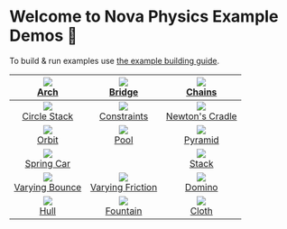 # Welcome to Nova Physics Example Demos 👋
To build & run examples use [the example building guide](https://github.com/kadir014/nova-physics/blob/main/BUILDING.md#running-nova-physics-example-demos).

| <img src="https://raw.githubusercontent.com/kadir014/nova-physics/main/examples/assets/example_arch.png"><br> [Arch](https://github.com/kadir014/nova-physics/blob/main/examples/arch.c) | <img src="https://raw.githubusercontent.com/kadir014/nova-physics/main/examples/assets/example_bridge.png"> <br>  [Bridge](https://github.com/kadir014/nova-physics/blob/main/examples/bridge.c) | <img src="https://raw.githubusercontent.com/kadir014/nova-physics/main/examples/assets/example_chains.png"> <br>  [Chains](https://github.com/kadir014/nova-physics/blob/main/examples/chains.c) |
| :---: | :---: | :---: |
| <img src="https://raw.githubusercontent.com/kadir014/nova-physics/main/examples/assets/example_circle_stack.png"> <br> [Circle Stack](https://github.com/kadir014/nova-physics/blob/main/examples/circle_stack.c) | <img src="https://raw.githubusercontent.com/kadir014/nova-physics/main/examples/assets/example_springs.png"> <br> [Constraints](https://github.com/kadir014/nova-physics/blob/main/examples/constraints.c) | <img src="https://raw.githubusercontent.com/kadir014/nova-physics/main/examples/assets/example_newtonscradle.png"> <br> [Newton's Cradle](https://github.com/kadir014/nova-physics/blob/main/examples/newtons_cradle.c) |
| <img src="https://raw.githubusercontent.com/kadir014/nova-physics/main/examples/assets/example_orbit.png"> <br> [Orbit](https://github.com/kadir014/nova-physics/blob/main/examples/orbit.c) | <img src="https://raw.githubusercontent.com/kadir014/nova-physics/main/examples/assets/example_pool.png"> <br> [Pool](https://github.com/kadir014/nova-physics/blob/main/examples/pool.c) | <img src="https://raw.githubusercontent.com/kadir014/nova-physics/main/examples/assets/example_pyramid.png"> <br> [Pyramid](https://github.com/kadir014/nova-physics/blob/main/examples/pyramid.c) |
| <img src="https://raw.githubusercontent.com/kadir014/nova-physics/main/examples/assets/example_spring_car.png"> <br> [Spring Car](https://github.com/kadir014/nova-physics/blob/main/examples/spring_car.c) |  | <img src="https://raw.githubusercontent.com/kadir014/nova-physics/main/examples/assets/example_stack.png"> <br> [Stack](https://github.com/kadir014/nova-physics/blob/main/examples/stack.c) |
| <img src="https://raw.githubusercontent.com/kadir014/nova-physics/main/examples/assets/example_vbounce.png"> <br> [Varying Bounce](https://github.com/kadir014/nova-physics/blob/main/examples/varying_bounce.c) | <img src="https://raw.githubusercontent.com/kadir014/nova-physics/main/examples/assets/example_vfriction.png"> <br> [Varying Friction](https://github.com/kadir014/nova-physics/blob/main/examples/varying_friction.c) | <img src="https://raw.githubusercontent.com/kadir014/nova-physics/main/examples/assets/example_domino.png"> <br> [Domino](https://github.com/kadir014/nova-physics/blob/main/examples/domino.c) |
| <img src="https://raw.githubusercontent.com/kadir014/nova-physics/main/examples/assets/example_hull.png"> <br> [Hull](https://github.com/kadir014/nova-physics/blob/main/examples/hull.c) | <img src="https://raw.githubusercontent.com/kadir014/nova-physics/main/examples/assets/example_fountain.png"> <br> [Fountain](https://github.com/kadir014/nova-physics/blob/main/examples/fountain.c) | <img src="https://raw.githubusercontent.com/kadir014/nova-physics/main/examples/assets/example_cloth.png"> <br> [Cloth](https://github.com/kadir014/nova-physics/blob/main/examples/cloth.c) |